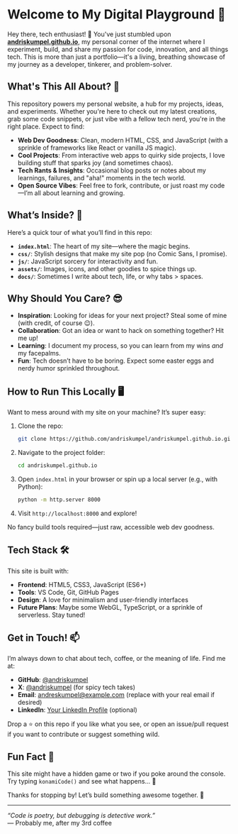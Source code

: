 # Welcome to My Digital Playground 🚀

Hey there, tech enthusiast! 👋 You've just stumbled upon **[andriskumpel.github.io](https://github.com/andriskumpel/andriskumpel.github.io)**, my personal corner of the internet where I experiment, build, and share my passion for code, innovation, and all things tech. This is more than just a portfolio—it's a living, breathing showcase of my journey as a developer, tinkerer, and problem-solver.

## What's This All About? 🤔

This repository powers my personal website, a hub for my projects, ideas, and experiments. Whether you're here to check out my latest creations, grab some code snippets, or just vibe with a fellow tech nerd, you're in the right place. Expect to find:

- **Web Dev Goodness**: Clean, modern HTML, CSS, and JavaScript (with a sprinkle of frameworks like React or vanilla JS magic).
- **Cool Projects**: From interactive web apps to quirky side projects, I love building stuff that sparks joy (and sometimes chaos).
- **Tech Rants & Insights**: Occasional blog posts or notes about my learnings, failures, and "aha!" moments in the tech world.
- **Open Source Vibes**: Feel free to fork, contribute, or just roast my code—I’m all about learning and growing.

## What’s Inside? 📂

Here’s a quick tour of what you’ll find in this repo:

- **`index.html`**: The heart of my site—where the magic begins.
- **`css/`**: Stylish designs that make my site pop (no Comic Sans, I promise).
- **`js/`**: JavaScript sorcery for interactivity and fun.
- **`assets/`**: Images, icons, and other goodies to spice things up.
- **`docs/`**: Sometimes I write about tech, life, or why tabs > spaces.

## Why Should You Care? 😎

- **Inspiration**: Looking for ideas for your next project? Steal some of mine (with credit, of course 😉).
- **Collaboration**: Got an idea or want to hack on something together? Hit me up!
- **Learning**: I document my process, so you can learn from my wins *and* my facepalms.
- **Fun**: Tech doesn’t have to be boring. Expect some easter eggs and nerdy humor sprinkled throughout.

## How to Run This Locally 🖥️

Want to mess around with my site on your machine? It’s super easy:

1. Clone the repo:
   ```bash
   git clone https://github.com/andriskumpel/andriskumpel.github.io.git
   ```
2. Navigate to the project folder:
   ```bash
   cd andriskumpel.github.io
   ```
3. Open `index.html` in your browser or spin up a local server (e.g., with Python):
   ```bash
   python -m http.server 8000
   ```
4. Visit `http://localhost:8000` and explore!

No fancy build tools required—just raw, accessible web dev goodness.

## Tech Stack 🛠️

This site is built with:

- **Frontend**: HTML5, CSS3, JavaScript (ES6+)
- **Tools**: VS Code, Git, GitHub Pages
- **Design**: A love for minimalism and user-friendly interfaces
- **Future Plans**: Maybe some WebGL, TypeScript, or a sprinkle of serverless. Stay tuned!

## Get in Touch! 📫

I’m always down to chat about tech, coffee, or the meaning of life. Find me at:

- **GitHub**: [@andriskumpel](https://github.com/andriskumpel)
- **X**: [@andriskumpel](https://x.com/andriskumpel) (for spicy tech takes)
- **Email**: andreskumpel@example.com (replace with your real email if desired)
- **LinkedIn**: [Your LinkedIn Profile](https://linkedin.com/in/yourprofile) (optional)

Drop a ⭐ on this repo if you like what you see, or open an issue/pull request if you want to contribute or suggest something wild.

## Fun Fact 🎉

This site might have a hidden game or two if you poke around the console. Try typing `konamiCode()` and see what happens... 👀

Thanks for stopping by! Let’s build something awesome together. 🚀

---

*“Code is poetry, but debugging is detective work.”*  
— Probably me, after my 3rd coffee
